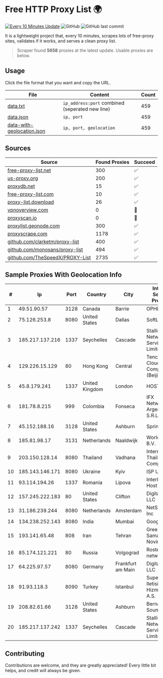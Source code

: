 
# Free HTTP Proxy List 🌍

[![Every 10 Minutes Update](https://github.com/mertguvencli/http-proxy-list/actions/workflows/main.yml/badge.svg?branch=main)](https://github.com/mertguvencli/http-proxy-list/actions/workflows/main.yml)
![GitHub](https://img.shields.io/github/license/mertguvencli/http-proxy-list)
![GitHub last commit](https://img.shields.io/github/last-commit/mertguvencli/http-proxy-list)

It is a lightweight project that, every 10 minutes, scrapes lots of free-proxy sites, validates if it works, and serves a clean proxy list.


> Scraper found **5658** proxies at the latest update. Usable proxies are below.

## Usage

Click the file format that you want and copy the URL.


|File|Content|Count|
|----|-------|-----|
|[data.txt](https://raw.githubusercontent.com/mertguvencli/http-proxy-list/main/proxy-list/data.txt)|`ip_address:port` combined (seperated new line)|459|
|[data.json](https://raw.githubusercontent.com/mertguvencli/http-proxy-list/main/proxy-list/data.json)|`ip, port`|459|
|[data-with-geolocation.json](https://raw.githubusercontent.com/mertguvencli/http-proxy-list/main/proxy-list/data-with-geolocation.json)|`ip, port, geolocation`|459|

## Sources

|Source|Found Proxies|Succeed|
|------|-------------|-------|
|[free-proxy-list.net](https://free-proxy-list.net)|300|✅|
|[us-proxy.org](https://www.us-proxy.org)|200|✅|
|[proxydb.net](http://proxydb.net)|15|✅|
|[free-proxy-list.com](https://free-proxy-list.com/?page=&port=&type%5B%5D=http&type%5B%5D=https&up_time=0&search=Search)|10|✅|
|[proxy-list.download](https://www.proxy-list.download/HTTP)|26|✅|
|[vpnoverview.com](https://vpnoverview.com/privacy/anonymous-browsing/free-proxy-servers)|0|🚫|
|[proxyscan.io](https://www.proxyscan.io)|0|🚫|
|[proxylist.geonode.com](https://proxylist.geonode.com/api/proxy-list?limit=300&page=1&sort_by=lastChecked&sort_type=desc&protocols=http,https)|300|✅|
|[proxyscrape.com](https://api.proxyscrape.com/v2/?request=displayproxies&protocol=http&timeout=10000&country=all&ssl=all&anonymity=all)|1178|✅|
|[github.com/clarketm/proxy-list](https://raw.githubusercontent.com/clarketm/proxy-list/master/proxy-list-raw.txt)|400|✅|
|[github.com/monosans/proxy-list](https://raw.githubusercontent.com/monosans/proxy-list/main/proxies/http.txt)|494|✅|
|[github.com/TheSpeedX/PROXY-List](https://raw.githubusercontent.com/TheSpeedX/PROXY-List/master/http.txt)|2735|✅|


## Sample Proxies With Geolocation Info

|#|Ip|Port|Country|City|Internet Service Provider|
|-|--|----|-------|----|-------------------------|
|1|49.51.90.57|3128|Canada|Barrie|OPHL|
|2|75.126.253.8|8080|United States|Dallas|SoftLayer|
|3|185.217.137.216|1337|Seychelles|Cascade|Stallion Network Services Limited|
|4|129.226.15.129|80|Hong Kong|Central|Tencent Cloud Computing (Beijing) Co|
|5|45.8.179.241|1337|United Kingdom|London|HOSTLAND|
|6|181.78.8.215|999|Colombia|Fonseca|IFX Networks Argentina S.R.L|
|7|45.152.188.16|3128|United States|Ashburn|Sprint|
|8|185.81.98.17|3131|Netherlands|Naaldwijk|WorldStream B.V.|
|9|203.150.128.14|8080|Thailand|Vadhana|Internet Thailand Company Ltd|
|10|185.143.146.171|8080|Ukraine|Kyiv|ISP UTELS|
|11|93.114.194.26|1337|Romania|Lipova|Interkvm Host SRL|
|12|157.245.222.183|80|United States|Clifton|DigitalOcean, LLC|
|13|31.186.239.244|8080|Netherlands|Amsterdam|NetSkope Inc|
|14|134.238.252.143|8080|India|Mumbai|Google LLC|
|15|193.141.65.48|808|Iran|Tehran|Green Web Samaneh Novin Co Ltd|
|16|85.174.121.221|80|Russia|Volgograd|Rostelecom networks|
|17|64.225.97.57|8080|Germany|Frankfurt am Main|DigitalOcean, LLC|
|18|91.93.118.3|8090|Turkey|Istanbul|Superonline Iletisim Hizmetleri A.S.|
|19|208.82.61.66|3128|United States|Ashburn|Bernardi Sounds|
|20|185.217.137.242|1337|Seychelles|Cascade|Stallion Network Services Limited|



## Contributing

Contributions are welcome, and they are greatly appreciated! Every
little bit helps, and credit will always be given.

